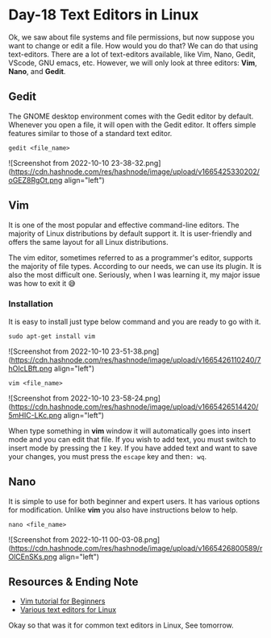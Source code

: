 # Day-18 Text Editors in Linux

Ok, we saw about file systems and file permissions, but now suppose you want to change or edit a file. How would you do that?
We can do that using text-editors. There are a lot of text-editors available, like Vim, Nano, Gedit, VScode, GNU emacs, etc. However, we will only look at three editors: **Vim**, **Nano**, and **Gedit**. 

## Gedit
The GNOME desktop environment comes with the Gedit editor by default. Whenever you open a file, it will open with the Gedit editor. It offers simple features similar to those of a standard text editor.

```
gedit <file_name>

```

![Screenshot from 2022-10-10 23-38-32.png](https://cdn.hashnode.com/res/hashnode/image/upload/v1665425330202/oGEZ8RgOt.png align="left")

## Vim
It is one of the most popular and effective command-line editors. The majority of Linux distributions by default support it. It is user-friendly and offers the same layout for all Linux distributions.

The vim editor, sometimes referred to as a programmer's editor, supports the majority of file types. According to our needs, we can use its plugin. It is also the most difficult one. Seriously, when I was learning it, my major issue was how to exit it 😅

### Installation
It is easy to install just type below command and you are ready to go with it.

```
sudo apt-get install vim

```

![Screenshot from 2022-10-10 23-51-38.png](https://cdn.hashnode.com/res/hashnode/image/upload/v1665426110240/7hOIcLBft.png align="left")

``` 
vim <file_name>

```


![Screenshot from 2022-10-10 23-58-24.png](https://cdn.hashnode.com/res/hashnode/image/upload/v1665426514420/5mHIC-LKc.png align="left")

When type something in **vim** window it will automatically goes into insert mode and you can edit that file. If you wish to add text, you must switch to insert mode by pressing the ``I`` key. If you have added text and want to save your changes, you must press the ``escape`` key and then``: wq``.

## Nano
It is simple to use for both beginner and expert users. It has various options for modification. Unlike **vim** you also have instructions below to help.

```
nano <file_name>

```

![Screenshot from 2022-10-11 00-03-08.png](https://cdn.hashnode.com/res/hashnode/image/upload/v1665426800589/rOlCEnSKs.png align="left")

## Resources & Ending Note
- [Vim tutorial for Beginners](https://youtu.be/RZ4p-saaQkc)
- [ Various text editors for Linux](https://youtu.be/zk6hZbWnhEs)

Okay so that was it for common text editors in Linux, See tomorrow.



